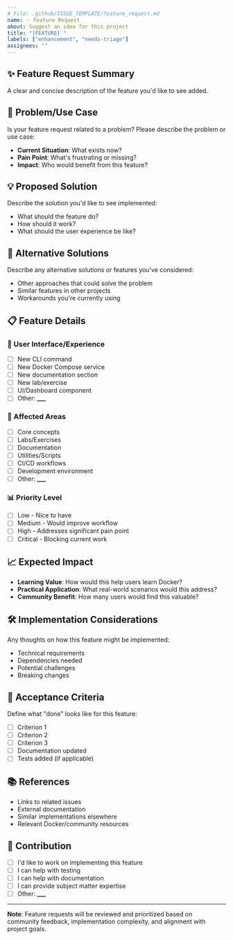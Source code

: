 ```yaml
---
# File: .github/ISSUE_TEMPLATE/feature_request.md
name: ✨ Feature Request
about: Suggest an idea for this project
title: "[FEATURE] "
labels: ["enhancement", "needs-triage"]
assignees: ""
---
```


## ✨ Feature Request Summary

A clear and concise description of the feature you'd like to see added.

## 🎯 Problem/Use Case

Is your feature request related to a problem? Please describe the problem or use case:

- **Current Situation**: What exists now?
- **Pain Point**: What's frustrating or missing?
- **Impact**: Who would benefit from this feature?

## 💡 Proposed Solution

Describe the solution you'd like to see implemented:

- What should the feature do?
- How should it work?
- What should the user experience be like?

## 🔄 Alternative Solutions

Describe any alternative solutions or features you've considered:

- Other approaches that could solve the problem
- Similar features in other projects
- Workarounds you're currently using

## 📋 Feature Details

### 🎨 User Interface/Experience

- [ ] New CLI command
- [ ] New Docker Compose service
- [ ] New documentation section
- [ ] New lab/exercise
- [ ] UI/Dashboard component
- [ ] Other: ******\_\_\_******

### 📂 Affected Areas

- [ ] Core concepts
- [ ] Labs/Exercises
- [ ] Documentation
- [ ] Utilities/Scripts
- [ ] CI/CD workflows
- [ ] Development environment
- [ ] Other: ******\_\_\_******

### 📊 Priority Level

- [ ] Low - Nice to have
- [ ] Medium - Would improve workflow
- [ ] High - Addresses significant pain point
- [ ] Critical - Blocking current work

## 📈 Expected Impact

- **Learning Value**: How would this help users learn Docker?
- **Practical Application**: What real-world scenarios would this address?
- **Community Benefit**: How many users would find this valuable?

## 🛠️ Implementation Considerations

Any thoughts on how this feature might be implemented:

- Technical requirements
- Dependencies needed
- Potential challenges
- Breaking changes

## 📝 Acceptance Criteria

Define what "done" looks like for this feature:

- [ ] Criterion 1
- [ ] Criterion 2
- [ ] Criterion 3
- [ ] Documentation updated
- [ ] Tests added (if applicable)

## 📚 References

- Links to related issues
- External documentation
- Similar implementations elsewhere
- Relevant Docker/community resources

## 🤝 Contribution

- [ ] I'd like to work on implementing this feature
- [ ] I can help with testing
- [ ] I can help with documentation
- [ ] I can provide subject matter expertise
- [ ] Other: ******\_\_\_******

---

**Note**: Feature requests will be reviewed and prioritized based on community feedback, implementation complexity, and alignment with project goals.
